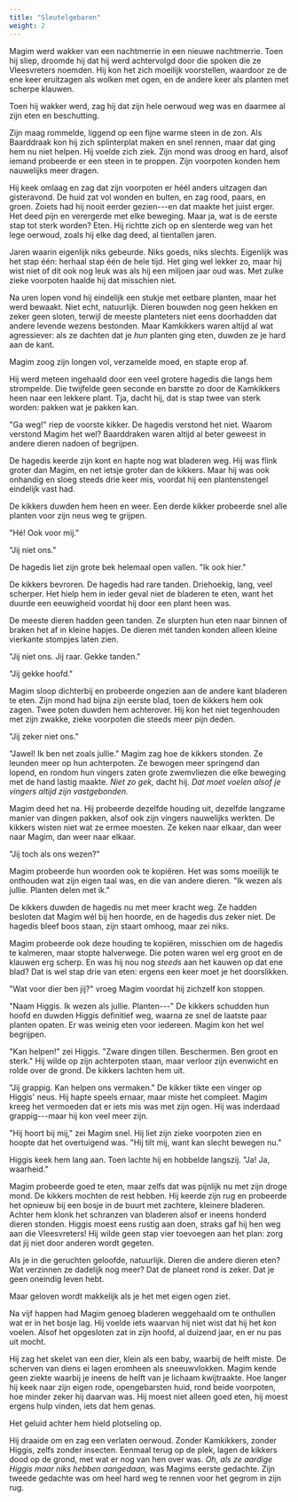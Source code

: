 ```yaml
---
title: "Sleutelgebaren"
weight: 2
---
```


Magim werd wakker van een nachtmerrie in een nieuwe nachtmerrie. Toen hij sliep, droomde hij dat hij werd achtervolgd door die spoken die ze Vleesvreters noemden. Hij kon het zich moeilijk voorstellen, waardoor ze de ene keer eruitzagen als wolken met ogen, en de andere keer als planten met scherpe klauwen.

Toen hij wakker werd, zag hij dat zijn hele oerwoud weg was en daarmee al zijn eten en beschutting. 

Zijn maag rommelde, liggend op een fijne warme steen in de zon. Als Baarddraak kon hij zich splinterplat maken en snel rennen, maar dat ging hem nu niet helpen. Hij voelde zich ziek. Zijn mond was droog en hard, alsof iemand probeerde er een steen in te proppen. Zijn voorpoten konden hem nauwelijks meer dragen.

Hij keek omlaag en zag dat zijn voorpoten er héél anders uitzagen dan gisteravond. De huid zat vol wonden en bulten, en zag rood, paars, en groen. Zoiets had hij nooit eerder gezien---en dat maakte het juist erger. Het deed pijn en verergerde met elke beweging. Maar ja, wat is de eerste stap tot sterk worden? Eten. Hij richtte zich op en slenterde weg van het lege oerwoud, zoals hij elke dag deed, al tientallen jaren.

Jaren waarin eigenlijk niks gebeurde. Niks goeds, niks slechts. Eigenlijk was het stap één: herhaal stap één de hele tijd. Het ging wel lekker zo, maar hij wist niet of dit ook nog leuk was als hij een miljoen jaar oud was. Met zulke zieke voorpoten haalde hij dat misschien niet.

Na uren lopen vond hij eindelijk een stukje met eetbare planten, maar het werd bewaakt. Niet echt, natuurlijk. Dieren bouwden nog geen hekken en zeker geen sloten, terwijl de meeste planteters niet eens doorhadden dat andere levende wezens bestonden. Maar Kamkikkers waren altijd al wat agressiever: als ze dachten dat je _hun_ planten ging eten, duwden ze je hard aan de kant.

Magim zoog zijn longen vol, verzamelde moed, en stapte erop af. 

Hij werd meteen ingehaald door een veel grotere hagedis die langs hem strompelde. Die twijfelde geen seconde en barstte zo door de Kamkikkers heen naar een lekkere plant. Tja, dacht hij, dat is stap twee van sterk worden: pakken wat je pakken kan.

"Ga weg!" riep de voorste kikker. De hagedis verstond het niet. Waarom verstond Magim het wel? Baarddraken waren altijd al beter geweest in andere dieren nadoen of begrijpen.

De hagedis keerde zijn kont en hapte nog wat bladeren weg. Hij was flink groter dan Magim, en net ietsje groter dan de kikkers. Maar hij was ook onhandig en sloeg steeds drie keer mis, voordat hij een plantenstengel eindelijk vast had.

De kikkers duwden hem heen en weer. Een derde kikker probeerde snel alle planten voor zijn neus weg te grijpen.

"Hé! Ook voor mij."

"Jij niet ons."

De hagedis liet zijn grote bek helemaal open vallen. "Ik ook hier."

De kikkers bevroren. De hagedis had rare tanden. Driehoekig, lang, veel scherper. Het hielp hem in ieder geval niet de bladeren te eten, want het duurde een eeuwigheid voordat hij door een plant heen was.

De meeste dieren hadden geen tanden. Ze slurpten hun eten naar binnen of braken het af in kleine hapjes. De dieren mét tanden konden alleen kleine vierkante stompjes laten zien.

"Jij niet ons. Jij raar. Gekke tanden."

"Jij gekke hoofd."

Magim sloop dichterbij en probeerde ongezien aan de andere kant bladeren te eten. Zijn mond had bijna zijn eerste blad, toen de kikkers hem ook zagen. Twee poten duwden hem achterover. Hij kon het niet tegenhouden met zijn zwakke, zieke voorpoten die steeds meer pijn deden.

"Jij zeker niet ons."

"Jawel! Ik ben net zoals jullie." Magim zag hoe de kikkers stonden. Ze leunden meer op hun achterpoten. Ze bewogen meer springend dan lopend, en rondom hun vingers zaten grote zwemvliezen die elke beweging met de hand lastig maakte. _Niet zo gek,_ dacht hij. _Dat moet voelen alsof je vingers altijd zijn vastgebonden._

Magim deed het na. Hij probeerde dezelfde houding uit, dezelfde langzame manier van dingen pakken, alsof ook zijn vingers nauwelijks werkten. De kikkers wisten niet wat ze ermee moesten. Ze keken naar elkaar, dan weer naar Magim, dan weer naar elkaar.

"Jij toch als ons wezen?"

Magim probeerde hun woorden ook te kopiëren. Het was soms moeilijk te onthouden wat zijn eigen taal was, en die van andere dieren. "Ik wezen als jullie. Planten delen met ik."

De kikkers duwden de hagedis nu met meer kracht weg. Ze hadden besloten dat Magim wél bij hen hoorde, en de hagedis dus zeker níet. De hagedis bleef boos staan, zijn staart omhoog, maar zei niks.

Magim probeerde ook deze houding te kopiëren, misschien om de hagedis te kalmeren, maar stopte halverwege. Die poten waren wel erg groot en de klauwen erg scherp. En was hij nou nog _steeds_ aan het kauwen op dat ene blad? Dat is wel stap drie van eten: ergens een keer moet je het doorslikken.

"Wat voor dier ben jij?" vroeg Magim voordat hij zichzelf kon stoppen.

"Naam Higgis. Ik wezen als jullie. Planten---" De kikkers schudden hun hoofd en duwden Higgis definitief weg, waarna ze snel de laatste paar planten opaten. Er was weinig eten voor iedereen. Magim kon het wel begrijpen. 

"Kan helpen!" zei Higgis. "Zware dingen tillen. Beschermen. Ben groot en sterk." Hij wilde op zijn achterpoten staan, maar verloor zijn evenwicht en rolde over de grond. De kikkers lachten hem uit. 

"Jij grappig. Kan helpen ons vermaken." De kikker tikte een vinger op Higgis' neus. Hij hapte speels ernaar, maar miste het compleet. Magim kreeg het vermoeden dat er iets mis was met zijn ogen. Hij was inderdaad grappig---maar hij kon veel meer zijn.

"Hij hoort bij mij," zei Magim snel. Hij liet zijn zieke voorpoten zien en hoopte dat het overtuigend was. "Hij tilt mij, want kan slecht bewegen nu."

Higgis keek hem lang aan. Toen lachte hij en hobbelde langszij. "Ja! Ja, waarheid."

Magim probeerde goed te eten, maar zelfs dat was pijnlijk nu met zijn droge mond. De kikkers mochten de rest hebben. Hij keerde zijn rug en probeerde het opnieuw bij een bosje in de buurt met zachtere, kleinere bladeren. Achter hem klonk het schranzen van bladeren alsof er ineens honderd dieren stonden. Higgis moest eens rustig aan doen, straks gaf hij hen weg aan die Vleesvreters! Hij wilde geen stap vier toevoegen aan het plan: zorg dat jij niet door anderen wordt gegeten.

Als je in die geruchten geloofde, natuurlijk. Dieren die andere dieren eten? Wat verzinnen ze dadelijk nog meer? Dat de planeet rond is zeker. Dat je geen oneindig leven hebt.

Maar geloven wordt makkelijk als je het met eigen ogen ziet.

Na vijf happen had Magim genoeg bladeren weggehaald om te onthullen wat er in het bosje lag. Hij voelde iets waarvan hij niet wist dat hij het _kon_ voelen. Alsof het opgesloten zat in zijn hoofd, al duizend jaar, en er nu pas uit mocht.

Hij zag het skelet van een dier, klein als een baby, waarbij de helft miste. De scherven van diens ei lagen eromheen als sneeuwvlokken. Magim kende geen ziekte waarbij je ineens de helft van je lichaam kwijtraakte. Hoe langer hij keek naar zijn eigen rode, opengebarsten huid, rond beide voorpoten, hoe minder zeker hij daarvan was. Hij moest niet alleen goed eten, hij moest ergens hulp vinden, iets dat hem genas.

Het geluid achter hem hield plotseling op. 

Hij draaide om en zag een verlaten oerwoud. Zonder Kamkikkers, zonder Higgis, zelfs zonder insecten. Eenmaal terug op de plek, lagen de kikkers dood op de grond, met wat er nog van hen over was. _Oh, als ze aardige Higgis maar niks hebben aangedaan,_ was Magims eerste gedachte. Zijn tweede gedachte was om heel hard weg te rennen voor het gegrom in zijn rug.